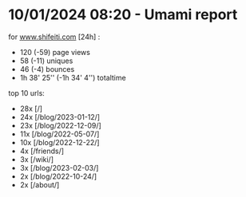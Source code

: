 # 10/01/2024 08:20 - Umami report
for www.shifeiti.com [24h] :

 - 120 (-59) page views
 - 58 (-11) uniques
 - 46 (-4) bounces
 - 1h 38' 25'' (-1h 34' 4'') totaltime


top 10 urls:
 - 28x [/]
 - 24x [/blog/2023-01-12/]
 - 23x [/blog/2022-12-09/]
 - 11x [/blog/2022-05-07/]
 - 10x [/blog/2022-12-22/]
 - 4x [/friends/]
 - 3x [/wiki/]
 - 3x [/blog/2023-02-03/]
 - 2x [/blog/2022-10-24/]
 - 2x [/about/]


